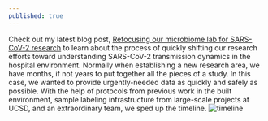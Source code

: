```yaml
---
published: true
---
```

Check out my latest blog post, [Refocusing our microbiome lab for SARS-CoV-2 research](https://www.biotechniques.com/coronavirus-news/opinion_refocusing-our-microbiome-lab-for-sars-cov-2-research/) to learn about the process of quickly shifting our research efforts toward understanding SARS-CoV-2 transmission dynamics in the hospital environment. Normally when establishing a new research area, we have months, if not years to put together all the pieces of a study. In this case, we wanted to provide urgently-needed data as quickly and safely as possible. With the help of protocols from previous work in the built environment, sample labeling infrastructure from large-scale projects at UCSD, and an extraordinary team, we sped up the timeline.
![timeline]({{site.baseurl}}/images/timeline.jpg)

